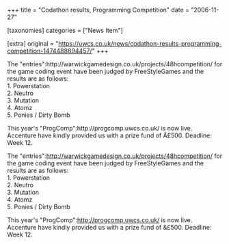 +++
title = "Codathon results, Programming Competition"
date = "2006-11-27"

[taxonomies]
categories = ["News Item"]

[extra]
original = "https://uwcs.co.uk/news/codathon-results-programming-competition-1474488894457/"
+++

<p>The "entries":http://warwickgamedesign.co.uk/projects/48hcompetition/ for the game coding event have been judged by FreeStyleGames and the results are as follows:<br />1. Powerstation<br />2. Neutro<br />3. Mutation<br />4. Atomz<br />5. Ponies / Dirty Bomb</p>

<p>This year's "ProgComp":http://progcomp.uwcs.co.uk/ is now live. Accenture have kindly provided us with a prize fund of Â£500. Deadline: Week 12.</p>

<!-- more -->

The "entries":http://warwickgamedesign.co.uk/projects/48hcompetition/ for the game coding event have been judged by FreeStyleGames and the results are as follows:  
1\. Powerstation  
2\. Neutro  
3\. Mutation  
4\. Atomz  
5\. Ponies / Dirty Bomb

This year's "ProgComp":http://progcomp.uwcs.co.uk/ is now live. Accenture have kindly provided us with a prize fund of &£500. Deadline: Week 12.

